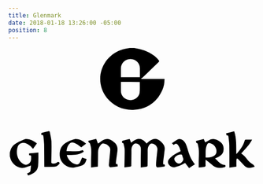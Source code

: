 ```yaml
---
title: Glenmark
date: 2018-01-18 13:26:00 -05:00
position: 8
---
```


<svg version="1.1"  xmlns="http://www.w3.org/2000/svg" xmlns:xlink="http://www.w3.org/1999/xlink" x="0px" y="0px"
	 viewBox="0 0 318.8 164" style="enable-background:new 0 0 318.8 164;" xml:space="preserve">
<g>
	<path d="M161.9,0c3.1,0.6,6.2,1.1,9.2,2c7.6,2.2,14.7,5.6,20.3,11.4c0.8,0.8,1.4,1.8,2.2,2.7c0.6,0.7,0.4,1.2-0.2,1.9
		c-7,6.8-14,13.6-21,20.3c-0.4,0.4-1.1,0.6-1.6,0.9c0.2,0.2,0.3,0.5,0.5,0.7c9.8,0,19.6,0,29.5,0c0.1,4.9-0.7,9.5-2.6,13.8
		c-6.9,15.9-19,24.6-36.2,25.9c-20.1,1.5-39.6-12.2-43.3-33.2c-3.3-18.7,8-37.6,26.4-43.9c3.2-1.1,6.7-1.6,10.1-2.3
		c0.4-0.1,0.8-0.2,1.2-0.3C158.1,0,160,0,161.9,0z M169.2,37.6c0-3.9,0-7.7,0-11.5c0-6.6-5.4-11.9-12.1-11.9
		c-6.7-0.1-12.2,5.3-12.3,11.9c0,3.3,0,6.5,0,9.8c0,0.6,0,1.1,0,1.7C153,37.6,161,37.6,169.2,37.6z M144.8,43.7c0,3.9,0,7.7,0,11.6
		c0,6.2,4.8,11.1,11.4,11.8c5.6,0.5,11.8-3.7,12.6-9.4c0.6-4.5,0.2-9.1,0.3-13.6c0-0.1-0.1-0.2-0.2-0.3
		C161,43.7,153,43.7,144.8,43.7z"/>
	<path d="M316.8,152.7c-1.2,0.4-2.5,0.8-3.7,1.2c-4.1,1.2-7.5,0-10.3-3.1c-2.3-2.6-4.7-5.1-7.1-7.6c-0.5-0.5-1.2-0.7-1.8-1
		c-0.2,0.7-0.7,1.4-0.7,2.1c-0.1,2.7,0,5.4,0,8.4c-3,0.4-5.9,0.9-9,1.4c0-0.8,0-1.4,0-2c0-9,0.1-17.9-0.1-26.9
		c-0.1-3.6-0.7-7.2-1.1-10.8c-0.1-1.3-0.6-2.4-2.4-1.9c-0.2-0.9-0.5-1.7-0.7-2.6c3.5-0.9,6.9-1.8,10.5-2.7
		c3.2,9.5,2.5,19.3,2.7,29.2c0.3-0.2,0.5-0.2,0.6-0.4c4.5-5,8.4-10.3,10.2-16.9c0.1-0.5,0.7-1.1,1.1-1.1c2.7-0.1,5.4-0.1,8.4-0.1
		c-3.5,7-9,12.1-14,17.9c4.5,2.8,7.1,7.2,10.6,10.8c1.6,1.6,3.6,2.6,5.3,4c0.6,0.5,0.8,1.3,1.3,2
		C316.8,152.5,316.8,152.6,316.8,152.7z"/>
	<path d="M2,134.7c0.2-0.6,0.3-1.2,0.5-1.8c1-4.4,3.5-7.9,7.4-10.1c3.7-2.1,7.7-3.9,11.7-5.4c1.5-0.6,3.6-0.1,5.4,0.3
		c3.6,0.8,6.7,2.8,9.8,5.2c-1.7,2.3-3.3,4.6-5,7c-0.4-0.5-0.8-0.9-1.1-1.2c-2.3-2.7-5-4.9-8.4-6.1c-4.2-1.5-8.8,0.4-10.2,4.7
		c-2.4,7.6-0.8,16.3,6.2,21.3c0.7,0.5,1.5,0.9,2.3,1.3c2.2,0.9,3.9,0.4,5.9-1.1c3.4-2.6,2.8-6,2.9-9.4c0-1.7-1.6-1.1-2.6-1.3
		c0-0.7,0-1.4,0-2.4c3.9-0.4,7.9-0.8,11.9-1.2c0,3,0.1,5.9,0,8.8c-0.1,2.9-0.1,5.8-0.4,8.6c-0.5,4.6-3.1,7.8-7.2,9.8
		c-1.7,0.8-3.4,1.6-5.1,2.3c-0.2,0-0.4,0-0.6,0c-0.4-0.8-0.8-1.6-1.3-2.5c1.9-0.9,4.2-1.3,4.5-3.9c0.2-2,0.4-4.1,0.6-6.4
		c-0.9,0.4-1.3,0.7-1.8,0.8c-2.8,0.8-5.5,2.2-8.4,2.4c-7.6,0.5-15.3-6.1-16.6-13.6c-0.1-0.5-0.2-0.9-0.4-1.3
		C2,137.9,2,136.3,2,134.7z"/>
	<path d="M170.3,153.8c0-4.2,0-8.1,0-12c0-4.1,0.2-8.2,0.1-12.3c0-2.8-2.1-5.4-4.7-6.3c-2.4-0.8-3.9-0.2-5.4,1.8
		c-1.4,1.9-2,3.9-2,6.2c0.1,6.7-0.1,13.3-0.2,20c0,1-0.3,1.5-1.3,1.6c-2.4,0.3-4.9,0.6-7.5,0.9c0-0.6,0-1.2,0-1.7
		c0.1-7,0.4-13.9,0.3-20.9c0-2.7-0.9-5.3-1.5-8c-0.1-0.3-0.4-0.7-0.6-0.7c-1.6,0-1.3-1.3-1.4-2.2c0-0.3,0.9-0.9,1.5-1
		c2.7-0.7,5.5-1.3,8.4-2c0.7,1.6,1.3,3.2,1.9,4.8c8.6-7.4,14.2-6,19.9,1c1.1-1,2.2-2,3.4-2.9c5.9-4.2,10.4-4.3,16.1,1.5
		c2,2.1,3.7,4.4,3.8,7.4c0.1,2.1-0.4,4.3-0.6,6.4c-0.4,3.7-1,7.4-1.4,11.1c-0.1,1,0,2.1,0,3.3c0.6-0.1,1.1-0.1,1.6-0.1
		c1.2,1.9,0.8,2.8-1.3,3.1c-1.9,0.3-3.8,0.6-5.8,0.8c-2.7,0.4-3.7-0.5-3.7-3.2c0-2.1,0.2-4.2,0.4-6.3c0.4-4.4,1-8.9,1.4-13.3
		c0.4-4-4-8.3-7.9-7.7c-0.7,0.1-1.5,0.6-2,1.2c-2.4,2.5-2.6,5.6-2.6,8.9c0,5.5,0,11-0.1,16.5c0,2.9,0,2.9-2.9,3.3
		C174.3,153.2,172.3,153.5,170.3,153.8z"/>
	<path d="M241.2,119.7c3.4-0.9,6.6-1.7,10-2.5c0.6,1.4,1.2,2.8,1.9,4.3c1.7-1,3.3-1.9,5-2.8c5.2-3,9.8-1,14,2
		c4.1,2.9,5.4,7.2,4.4,12.1c-0.7,3.6-3.4,5.7-6.5,7.4c-1.3,0.7-2.6,1.2-4.2,2c4.1,3.5,6.9,8.4,13.1,8.5c0.7,1.8,0.4,2.4-1.4,2.9
		c-5.2,1.4-10.1,1.1-14.5-2.3c-2-1.6-3.9-3.3-5.9-4.9c-1-0.8-2-1.6-3-2.4c-0.2,0.1-0.3,0.1-0.5,0.2c0,2.3-0.1,4.7,0,7
		c0,1.2-0.3,1.7-1.5,1.8c-2.4,0.2-4.8,0.6-7.3,0.9c0-2.6,0-5.1,0-7.6c0.1-4.7,0.4-9.3,0.2-14c-0.1-3-0.9-6-1.5-8.9
		c0-0.3-0.3-0.7-0.5-0.7C241.2,122.4,241.5,121,241.2,119.7z M253.6,140.9c3.5,0.7,8.5-0.3,11.1-2.2c1.4-1.1,2.4-2.4,2.8-4.2
		c0.9-4.3-1.9-9.5-6.4-11.3c-4-1.6-4.9-0.7-6.1,2.5C253,130.7,254.1,135.8,253.6,140.9z"/>
	<path d="M106.4,153.8c0-3.2,0-6.2,0-9.1c0.1-4.8,0.4-9.5,0.2-14.3c-0.1-2.4-0.9-4.8-1.5-7.2c-0.1-0.2-0.2-0.5-0.4-0.7
		c-1.5-1.1-1.5-1-1.9-2.9c3.3-0.8,6.7-1.6,10.2-2.5c0.8,2,1.5,3.9,2.3,6c0.4-0.3,0.8-0.6,1.2-0.9c1.1-0.8,2.2-1.6,3.3-2.4
		c6.5-4.3,11-3.3,17,2.2c3.6,3.3,4.1,7.5,3.3,12.2c-0.8,4.5-1.2,9-1.8,13.5c-0.2,1.6,0.6,2,2.1,1.8c0.1,0.9,0.2,1.8,0.3,2.9
		c-3.1,0.4-6.2,0.8-9.2,1.1c-1.3,0.1-2.4-1.6-2.2-3.4c0.3-3.5,0.7-7,1-10.5c0.3-2.9,0.7-5.7,0.8-8.6c0-1.3-0.4-2.7-1.2-3.7
		c-2-2.6-4.8-4.1-8-4.4c-0.8-0.1-2,0.7-2.6,1.4c-2.6,2.8-3.9,6.1-3.9,10c0,5.7-0.1,11.4-0.2,17.1c0,0.4,0,0.7-0.1,1.3
		C112.3,153,109.4,153.4,106.4,153.8z"/>
	<path d="M74.9,132.9c5.4,0,10.4,0.1,15.5-0.1c1.7-0.1,3.4-0.9,5.3-1.4c0.4,0.6,0.9,1.3,1.4,2.1c-6.6,5-14.2,4-21.9,4.3
		c0.4,1.1,0.5,2.1,1,2.9c2.3,4.5,5.7,7.7,10.7,9c2.3,0.6,3.9,0,5.1-2.1c1.1-2,1.9-4.2,2.9-6.5c1.7,0.6,3.7,1.2,5.8,1.9
		c-1,3.5-2.2,6.9-5.8,8.2c-3.2,1.2-6.7,2-10.1,2.6c-7.8,1.4-18.1-5.1-18.7-15.6c-0.5-8.3,3-14.2,10.5-17.6c2.8-1.3,5.8-2.4,8.8-3.2
		c1.4-0.4,3-0.2,4.5,0.1c3.9,0.8,7.1,3,10.1,5.7c-2.1,1.6-4.2,3.2-6.3,4.8c-0.4-0.4-0.9-0.7-1.3-1.1c-2.5-2.2-5.2-3.9-8.3-5
		c-1.9-0.7-3.7-0.4-5.1,1.1C76.3,125.6,75.3,128.9,74.9,132.9z"/>
	<path d="M239.9,149.8c-2.6,1.7-5,3.2-7.5,4.8c-1.7-2.2-3.3-4.3-5.1-6.6c-0.4,0.2-0.8,0.5-1.3,0.7c-3.8,2.3-7.9,3.9-12.2,4.8
		c-2.7,0.5-5.9-0.9-7.6-3.7c-1.5-2.4-1.2-4.9,0.6-6.9c1.8-2,3.9-3.8,6.1-5.3c2.7-1.8,5.7-3.1,8.7-4.7c-0.9-3-1.7-6.2-4.1-8.7
		c-1.1-1.1-2.2-1.5-3.5-0.4c-0.4,0.4-1,0.6-1.6,1c-0.6-0.7-1.2-1.3-2.1-2.2c2.7-1.8,5.2-3.7,7.9-5.1c1.1-0.6,2.9-0.4,4.2,0.1
		c2.7,1.1,4.5,3.2,5.7,5.8c0.8,2,1.7,4,2.2,6C232.2,136.8,234.9,143.7,239.9,149.8z M221.8,137.1c-2.4,0.1-4.6,0.8-6.4,2.4
		c-1.3,1.1-2.4,2.5-1.9,4.3c0.6,2.3,2.3,3.9,4.3,4.7c2,0.7,4.1-0.1,5.5-1.8c1.3-1.5,2.3-3.1,1.3-5.2c-0.5-1-0.8-2.1-1-3.1
		C223.3,137.3,222.8,136.9,221.8,137.1z"/>
	<path d="M46.4,153.1c0-0.6-0.1-1.1-0.1-1.6c-0.1-9.1,0-18.3-0.2-27.4c-0.1-3.3-0.5-6.6-0.9-9.8c-0.3-2.4-0.4-2.4-2.7-2.4
		c0-0.8,0-1.5,0-2.5c3.2-0.8,6.4-1.6,9.6-2.3c0.3-0.1,1.1,0.4,1.2,0.7c0.8,4.2,2,8.4,2.2,12.6c0.3,8.8-0.1,17.6-0.2,26.4
		c0,1.1,0.2,1.6,1.4,1.8c2.4,0.5,4.5,0,6.3-1.5c1.3-1,2.1-0.5,2.8,0.6c0.2,0.3,0.2,1,0,1.3c-1.9,2.4-4.1,4.1-7.6,3.9
		C54.4,152.9,50.5,153.1,46.4,153.1z"/>
</g>
</svg>
